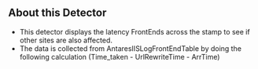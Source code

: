 ## About this Detector

* This detector displays the latency FrontEnds across the stamp to see if other sites are also affected. 
* The data is collected from AntaresIISLogFrontEndTable by doing the following calculation (Time_taken - UrlRewriteTime - ArrTime)
